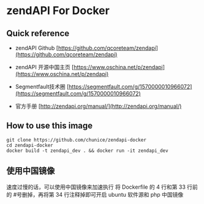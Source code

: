 # zendAPI For Docker

## Quick reference
* zendAPI Github
[https://github.com/qcoreteam/zendapi](https://github.com/qcoreteam/zendapi)

* zendAPI 开源中国主页
[https://www.oschina.net/p/zendapi](https://www.oschina.net/p/zendapi)

* Segmentfault技术圈
[https://segmentfault.com/g/1570000010966072](https://segmentfault.com/g/1570000010966072)

* 官方手册
[http://zendapi.org/manual/](http://zendapi.org/manual/)

## How to use this image

~~~
git clone https://github.com/chunice/zendapi-docker
cd zendapi-docker
docker build -t zendapi_dev . && docker run -it zendapi_dev
~~~

## 使用中国镜像
速度过慢的话，可以使用中国镜像来加速执行
将 Dockerfile 的 4 行和第 33 行前的 #号删掉，再将第 34 行注释掉即可开启 ubuntu 软件源和 php 中国镜像